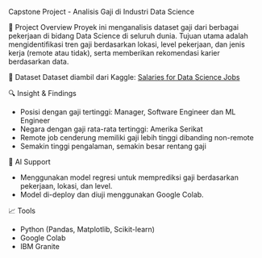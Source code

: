 Capstone Project - Analisis Gaji di Industri Data Science

📌 Project Overview
Proyek ini menganalisis dataset gaji dari berbagai pekerjaan di bidang Data Science di seluruh dunia. Tujuan utama adalah mengidentifikasi tren gaji berdasarkan lokasi, level pekerjaan, dan jenis kerja (remote atau tidak), serta memberikan rekomendasi karier berdasarkan data.

🔗 Dataset
Dataset diambil dari Kaggle: [Salaries for Data Science Jobs](https://www.kaggle.com/datasets/adilshamim8/salaries-for-data-science-jobs)

 🔍 Insight & Findings
- Posisi dengan gaji tertinggi: Manager, Software Engineer dan ML Engineer
- Negara dengan gaji rata-rata tertinggi: Amerika Serikat
- Remote job cenderung memiliki gaji lebih tinggi dibanding non-remote
- Semakin tinggi pengalaman, semakin besar rentang gaji

🧠 AI Support
- Menggunakan model regresi untuk memprediksi gaji berdasarkan pekerjaan, lokasi, dan level.
- Model di-deploy dan diuji menggunakan Google Colab.

📈 Tools
- Python (Pandas, Matplotlib, Scikit-learn)
- Google Colab
- IBM Granite

